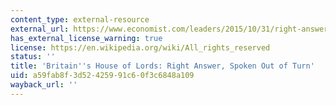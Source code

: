 ```yaml
---
content_type: external-resource
external_url: https://www.economist.com/leaders/2015/10/31/right-answer-spoken-out-of-turn
has_external_license_warning: true
license: https://en.wikipedia.org/wiki/All_rights_reserved
status: ''
title: 'Britain''s House of Lords: Right Answer, Spoken Out of Turn'
uid: a59fab8f-3d52-4259-91c6-0f3c6848a109
wayback_url: ''
---
```

